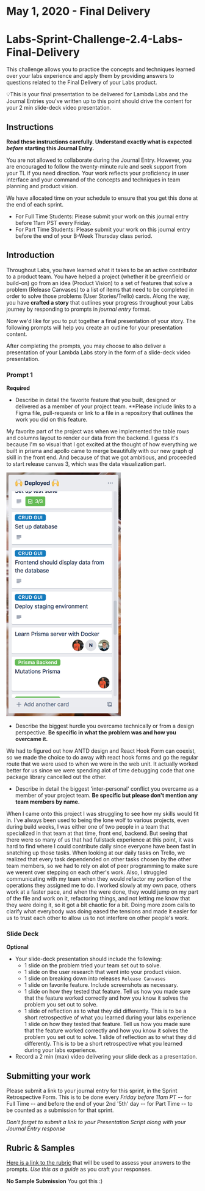 # May 1, 2020 - Final Delivery
# Labs-Sprint-Challenge-2.4-Labs-Final-Delivery

This challenge allows you to practice the concepts and techniques learned over your labs experience and apply them by providing answers to questions related to the Final Delivery of your Labs product.

💡This is your final presentation to be delivered for Lambda Labs and the Journal Entries you've written up to this point should drive the content for your 2 min slide-deck video presentation.

## Instructions

**Read these instructions carefully. Understand exactly what is expected _before_ starting this Journal Entry.**

You are not allowed to collaborate during the Journal Entry. However, you are encouraged to follow the twenty-minute rule and seek support from your TL if you need direction. Your work reflects your proficiency in user interface and your command of the concepts and techniques in team planning and product vision.

We have allocated time on your schedule to ensure that you get this done at the end of each sprint.

- For Full Time Students: Please submit your work on this journal entry before 11am PST every Friday.
- For Part Time Students: Please submit your work on this journal entry before the end of your B-Week Thursday class period.

## Introduction

Throughout Labs, you have learned what it takes to be an active contributor to a product team. You have helped a project (whether it be greenfield or build-on) go from an idea (Product Vision) to a set of features that solve a problem (Release Canvases) to a list of items that need to be completed in order to solve those problems (User Stories/Trello) cards. Along the way, you have **crafted a story** that outlines your progress throughout your Labs journey by responding to prompts in *journal entry* format. 

Now we'd like for you to put together a final presentation of your story. The following prompts will help you create an outline for your presentation content.

After completing the prompts, you may choose to also deliver a presentation of your Lambda Labs story in the form of a slide-deck video presentation.

### Prompt 1

**Required**

- Describe in detail the favorite feature that you built, designed or delivered as a member of your project team. **Please include links to a Figma file, pull-requests or link to a file in a repository that outlines the work you did on this feature.

My favorite part of the project was when we implemented the table rows and columns layout to render our data from the backend. I guess it's because I'm so visual that I got excited at the thought of how everything we built in prisma and apollo came to merge beautifully with our new graph ql skill in the front end. And because of that we got ambitious, and proceeded to start release canvas 3, which was the data visualization part. 

<img width="300px" alt="trelloimage" src ="https://github.com/ebisLab/Labs-Sprint-Challenge-2.4-Labs-Final-Delivery/blob/master/Screen%20Shot%202020-05-01%20at%2011.23.52%20AM.png?raw=true" >

- Describe the biggest hurdle you overcame technically or from a design perspective. **Be specific in what the problem was and how you overcame it.**

We had to figured out how ANTD design and React Hook Form can coexist, so we made the choice to do away with react hook forms and go the regular route that we were used to when we were in the web unit. It actually worked better for us since we were spending alot of time debugging code that one package library cancelled out the other. 

- Describe in detail the biggest 'inter-personal' conflict you overcame as a member of your project team. **Be specific but please don't mention any team members by name.**

When I came onto this project I was struggling to see how my skills would fit in. I've always been used to being the lone wolf to various projects, even during build weeks, I was either one of two people in a team that specialized in that team at that time, front end, backend. But seeing that there were so many of us that had fullstack experience at this point, it was hard to find where I could contribute daily since everyone have been fast in snatching up those tasks. When looking at our daily tasks on Trello, we realized that every task dependended on other tasks chosen by the other team members, so we had to rely on alot of peer programming to make sure we werent over stepping on each other's work. Also, I struggled communicating with my team when they would refactor my portion of the operations they assigned me to do. I worked slowly at my own pace, others work at a faster pace, and when the were done, they would jump on my part of the file and work on it, refactoring things, and not letting me know that they were doing it, so it got a bit chaotic for a bit. Doing more zoom calls to clarify what everybody was doing eased the tensions and made it easier for us to trust each other to allow us to not interfere on other people's work. 

### Slide Deck

**Optional**

- Your slide-deck presentation should include the following:
    - 1 slide on the problem tried your team set out to solve.
    - 1 slide on the user research that went into your product vision.
    - 1 slide on breaking down into releases `Release Canvases`
    - 1 slide on favorite feature. Include screenshots as necessary.
    - 1 slide on how they tested that feature. Tell us how you made sure that the feature worked correctly and how you know it solves the problem you set out to solve.
    - 1 slide of reflection as to what they did differently. This is to be a short retrospective of what you learned during your labs experience
  1 slide on how they tested that feature. Tell us how you made sure that the feature worked correctly and how you know it solves the problem you set out to solve.
  1 slide of reflection as to what they did differently. This is to be a short retrospective what you learned during your labs experience.
- Record a 2 min (max) video delivering your slide deck as a presentation.

## Submitting your work

Please submit a link to your journal entry for this sprint, in the Sprint Retrospective Form. This is to be done every _Friday before 11am PT_ -- for Full Time -- and before the end of your 2nd '5th' day -- for Part Time -- to be counted as a submission for that sprint.

_Don't forget to submit a link to your *Presentation Script* along with your Journal Entry response_

## Rubric & Samples

[Here is a link to the rubric]() that will be used to assess your answers to the prompts. _Use this as a guide_ as you craft your responses.

**No Sample Submission** You got this :) 
